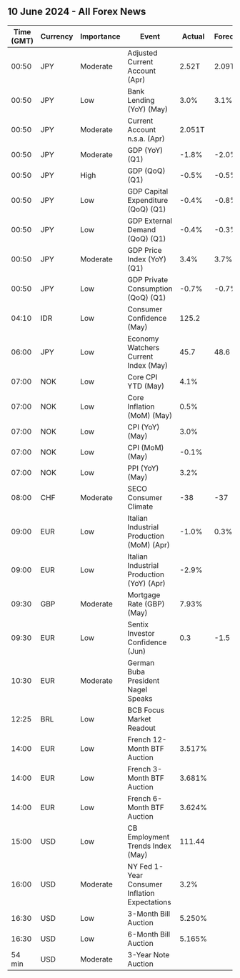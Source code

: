 ## 10 June 2024 - All Forex News

| Time (GMT) | Currency | Importance | Event | Actual | Forecast | Previous |
|------|----------|------------|-------|--------|----------|----------|
| 00:50 | JPY | Moderate | Adjusted Current Account (Apr) | 2.52T | 2.09T | 2.01T |
| 00:50 | JPY | Low | Bank Lending (YoY) (May) | 3.0% | 3.1% | 3.1% |
| 00:50 | JPY | Moderate | Current Account n.s.a. (Apr) | 2.051T |  | 3.399T |
| 00:50 | JPY | Moderate | GDP (YoY) (Q1) | -1.8% | -2.0% | 0.4% |
| 00:50 | JPY | High | GDP (QoQ) (Q1) | -0.5% | -0.5% | 0.1% |
| 00:50 | JPY | Low | GDP Capital Expenditure (QoQ) (Q1) | -0.4% | -0.8% | 2.0% |
| 00:50 | JPY | Low | GDP External Demand (QoQ) (Q1) | -0.4% | -0.3% | 0.2% |
| 00:50 | JPY | Moderate | GDP Price Index (YoY) (Q1) | 3.4% | 3.7% | 3.9% |
| 00:50 | JPY | Low | GDP Private Consumption (QoQ) (Q1) | -0.7% | -0.7% | -0.3% |
| 04:10 | IDR | Low | Consumer Confidence (May) | 125.2 |  | 127.7 |
| 06:00 | JPY | Low | Economy Watchers Current Index (May) | 45.7 | 48.6 | 47.4 |
| 07:00 | NOK | Low | Core CPI YTD (May) | 4.1% |  | 4.4% |
| 07:00 | NOK | Low | Core Inflation (MoM) (May) | 0.5% |  | 0.9% |
| 07:00 | NOK | Low | CPI (YoY) (May) | 3.0% |  | 3.6% |
| 07:00 | NOK | Low | CPI (MoM) (May) | -0.1% |  | 0.8% |
| 07:00 | NOK | Low | PPI (YoY) (May) | 3.2% |  | -4.5% |
| 08:00 | CHF | Moderate | SECO Consumer Climate | -38 | -37 | -24 |
| 09:00 | EUR | Low | Italian Industrial Production (MoM) (Apr) | -1.0% | 0.3% | -0.5% |
| 09:00 | EUR | Low | Italian Industrial Production (YoY) (Apr) | -2.9% |  | -3.2% |
| 09:30 | GBP | Moderate | Mortgage Rate (GBP) (May) | 7.93% |  | 7.93% |
| 09:30 | EUR | Low | Sentix Investor Confidence (Jun) | 0.3 | -1.5 | -3.6 |
| 10:30 | EUR | Moderate | German Buba President Nagel Speaks |  |  |  |
| 12:25 | BRL | Low | BCB Focus Market Readout |  |  |  |
| 14:00 | EUR | Low | French 12-Month BTF Auction | 3.517% |  | 3.487% |
| 14:00 | EUR | Low | French 3-Month BTF Auction | 3.681% |  | 3.686% |
| 14:00 | EUR | Low | French 6-Month BTF Auction | 3.624% |  | 3.600% |
| 15:00 | USD | Low | CB Employment Trends Index (May) | 111.44 |  | 110.48 |
| 16:00 | USD | Moderate | NY Fed 1-Year Consumer Inflation Expectations | 3.2% |  | 3.3% |
| 16:30 | USD | Low | 3-Month Bill Auction | 5.250% |  | 5.250% |
| 16:30 | USD | Low | 6-Month Bill Auction | 5.165% |  | 5.155% |
| 54 min | USD | Moderate | 3-Year Note Auction |  |  | 4.605% |
